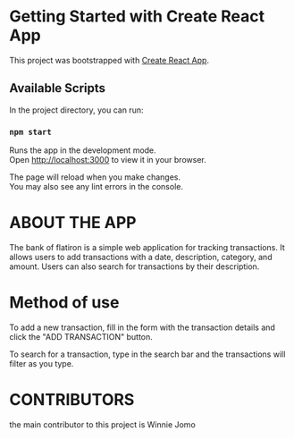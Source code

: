 # Getting Started with Create React App

This project was bootstrapped with [Create React App](https://github.com/facebook/create-react-app).

## Available Scripts

In the project directory, you can run:

### `npm start`

Runs the app in the development mode.\
Open [http://localhost:3000](http://localhost:3000) to view it in your browser.

The page will reload when you make changes.\
You may also see any lint errors in the console.
 # ABOUT THE APP
 The bank of flatiron is a simple web application for tracking transactions. It allows users to add transactions with a date, description, category, and amount. Users can also search for transactions by their description.
 # Method of use 
 To add a new transaction, fill in the form with the transaction details and click the "ADD TRANSACTION" button.

To search for a transaction, type in the search bar and the transactions will filter as you type.
# CONTRIBUTORS
the main contributor to this project is Winnie Jomo

